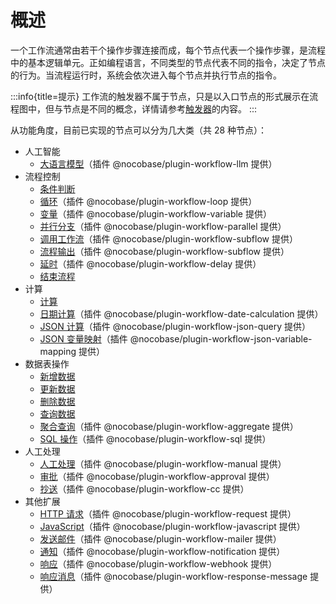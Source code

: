 # 概述

一个工作流通常由若干个操作步骤连接而成，每个节点代表一个操作步骤，是流程中的基本逻辑单元。正如编程语言，不同类型的节点代表不同的指令，决定了节点的行为。当流程运行时，系统会依次进入每个节点并执行节点的指令。

:::info{title=提示}
工作流的触发器不属于节点，只是以入口节点的形式展示在流程图中，但与节点是不同的概念，详情请参考[触发器](../triggers/index.md)的内容。
:::

从功能角度，目前已实现的节点可以分为几大类（共 28 种节点）：

- 人工智能
  - [大语言模型](../../ai-employees/workflow/nodes/llm/chat.md)（插件 @nocobase/plugin-workflow-llm 提供）
- 流程控制
  - [条件判断](./condition.md)
  - [循环](./loop.md)（插件 @nocobase/plugin-workflow-loop 提供）
  - [变量](./variable.md)（插件 @nocobase/plugin-workflow-variable 提供）
  - [并行分支](./parallel.md)（插件 @nocobase/plugin-workflow-parallel 提供）
  - [调用工作流](./subflow.md)（插件 @nocobase/plugin-workflow-subflow 提供）
  - [流程输出](./output.md)（插件 @nocobase/plugin-workflow-subflow 提供）
  - [延时](./delay.md)（插件 @nocobase/plugin-workflow-delay 提供）
  - [结束流程](./end.md)
- 计算
  - [计算](./calculation.md)
  - [日期计算](./date-calculation.md)（插件 @nocobase/plugin-workflow-date-calculation 提供）
  - [JSON 计算](./json-query.md)（插件 @nocobase/plugin-workflow-json-query 提供）
  - [JSON 变量映射](./json-variable-mapping.md)（插件 @nocobase/plugin-workflow-json-variable-mapping 提供）
- 数据表操作
  - [新增数据](./create.md)
  - [更新数据](./update.md)
  - [删除数据](./destroy.md)
  - [查询数据](./query.md)
  - [聚合查询](./aggregate.md)（插件 @nocobase/plugin-workflow-aggregate 提供）
  - [SQL 操作](./sql.md)（插件 @nocobase/plugin-workflow-sql 提供）
- 人工处理
  - [人工处理](./manual.md)（插件 @nocobase/plugin-workflow-manual 提供）
  - [审批](./approval.md)（插件 @nocobase/plugin-workflow-approval 提供）
  - [抄送](./cc.md)（插件 @nocobase/plugin-workflow-cc 提供）
- 其他扩展
  - [HTTP 请求](./request.md)（插件 @nocobase/plugin-workflow-request 提供）
  - [JavaScript](./javascript.md)（插件 @nocobase/plugin-workflow-javascript 提供）
  - [发送邮件](./mailer.md)（插件 @nocobase/plugin-workflow-mailer 提供）
  - [通知](../../notification-manager/index.md#工作流通知节点)（插件 @nocobase/plugin-workflow-notification 提供）
  - [响应](./response.md)（插件 @nocobase/plugin-workflow-webhook 提供）
  - [响应消息](./response-message.md)（插件 @nocobase/plugin-workflow-response-message 提供）
